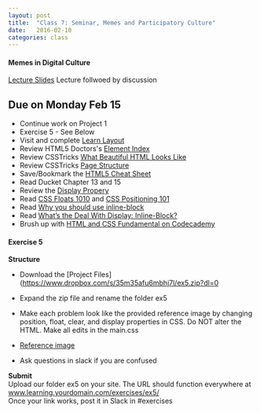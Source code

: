```yaml
---
layout: post
title:  "Class 7: Seminar, Memes and Participatory Culture"
date:   2016-02-10
categories: class
---
```


#### Memes in Digital Culture
[Lecture Slides](https://docs.google.com/presentation/d/1G0o4ujOcmmlxh9pM0tguSZ_S6gx3AtZuAkVN3qGyRVc/edit?usp=sharing)
Lecture follwoed by discussion



Due on Monday Feb 15
------
* Continue work on Project 1  
* Exercise 5 - See Below
* Visit and complete [Learn Layout](http://learnlayout.com/display.html)  
* Review HTML5 Doctors's [Element Index](http://html5doctor.com/element-index/)  
* Review CSSTricks [What Beautiful HTML Looks Like](https://css-tricks.com/examples/CleanCode/Beautiful-HTML.png)  
* Review CSSTricks [Page Structure](https://css-tricks.com/snippets/html/html5-page-structure/)  
* Save/Bookmark the [HTML5 Cheat Sheet](http://websitesetup.org/html5-cheat-sheet/)  
* Read Ducket Chapter 13 and 15  
* Review the [Display Propery](https://css-tricks.com/almanac/properties/d/display/)
* Read [CSS Floats 1010](http://alistapart.com/article/css-floats-101) and [CSS Positioning 101](http://alistapart.com/article/css-floats-101)  
* Read [Why you should use inline-block](http://joshnh.com/weblog/why-you-should-use-inline-block-when-positioning-elements/)  
* Read [What’s the Deal With Display: Inline-Block?](http://designshack.net/articles/css/whats-the-deal-with-display-inline-block/)  
* Brush up with [HTML and CSS Fundamental on Codecademy](https://www.codecademy.com/learn/web)  


#### Exercise 5

**Structure**

* Download the [Project Files](https://www.dropbox.com/s/35m35afu6mbhj7l/ex5.zip?dl=0
* Expand the zip file and rename the folder ex5  
* Make each problem look like the provided reference image by changing position, float, clear, and display properties in CSS. Do NOT alter the HTML. Make all edits in the main.css  
* [Reference image](https://dl.dropboxusercontent.com/u/25741860/mason/exercises/ex6/boxes.png)

* Ask questions in slack if you are confused


**Submit**  
Upload our folder ex5 on your site. The URL should function everywhere at
www.learning.yourdomain.com/exercises/ex5/  
Once your link works, post it in Slack in #exercises  
